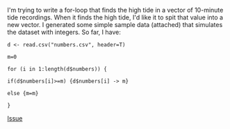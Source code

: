 I'm trying to write a for-loop that finds the high tide in a vector of 10-minute tide recordings.  When it finds the high tide, I'd like it to spit that value into a new vector.  I generated some simple sample data (attached) that simulates the dataset with integers.  So far, I have:


```
d <- read.csv("numbers.csv", header=T)

m=0

for (i in 1:length(d$numbers)) {

if(d$numbers[i]>=m) {d$numbers[i] -> m} 

else {m=m}

}
```

[Issue](https://github.com/noamross/zero-dependency-problems/issues/10)